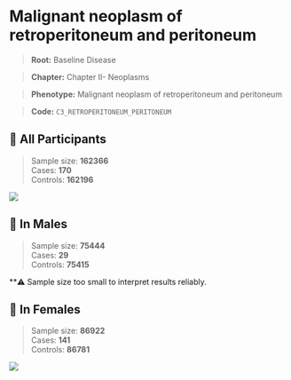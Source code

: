 # Malignant neoplasm of retroperitoneum and peritoneum

> **Root:** Baseline Disease  

> **Chapter:** Chapter II- Neoplasms  

> **Phenotype:** Malignant neoplasm of retroperitoneum and peritoneum  

> **Code:** `C3_RETROPERITONEUM_PERITONEUM`

## 🧪 All Participants  
> Sample size: **162366**  
> Cases: **170**  
> Controls: **162196**
<img src="/Disease/Figures/ALL/Incidence/C3_RETROPERITONEUM_PERITONEUM.png"/>
<CsvTable src="/Disease/Data/ALL/Incidence/COX_C3_RETROPERITONEUM_PERITONEUM.csv" label="🔍 View full results" />

## 👨 In Males  
> Sample size: **75444**  
> Cases: **29**  
> Controls: **75415**

**⚠️ Sample size too small to interpret results reliably.


## 👩 In Females  
> Sample size: **86922**  
> Cases: **141**  
> Controls: **86781**
<img src="/Disease/Figures/Female/Incidence/C3_RETROPERITONEUM_PERITONEUM.png"/>
<CsvTable src="/Disease/Data/Female/Incidence/COX_C3_RETROPERITONEUM_PERITONEUM.csv" label="🔍 View full results" />
